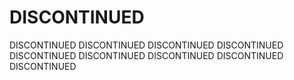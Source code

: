 # DISCONTINUED
DISCONTINUED
DISCONTINUED
DISCONTINUED
DISCONTINUED
DISCONTINUED
DISCONTINUED
DISCONTINUED
DISCONTINUED
DISCONTINUED
